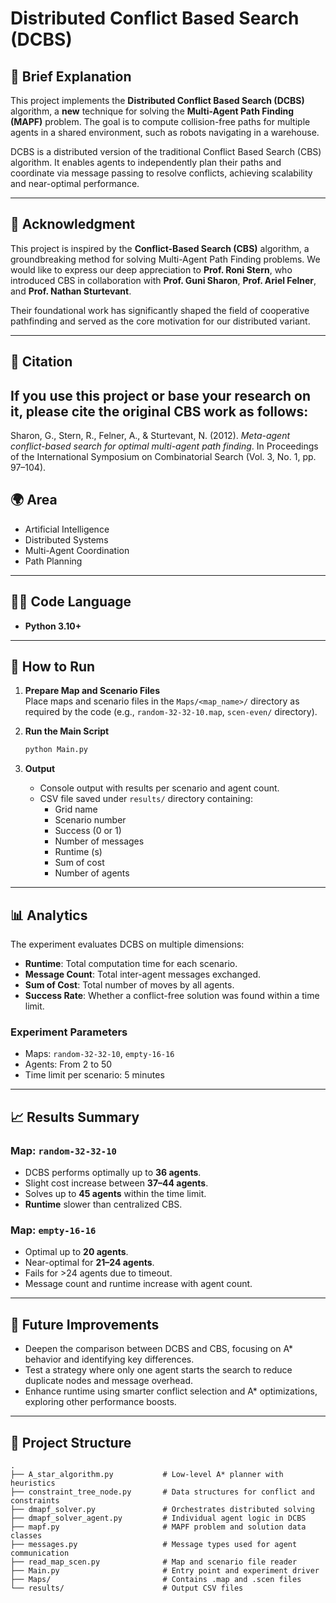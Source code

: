 
# Distributed Conflict Based Search (DCBS)

## 🧠 Brief Explanation

This project implements the **Distributed Conflict Based Search (DCBS)** algorithm, a **new** technique for solving the **Multi-Agent Path Finding (MAPF)** problem. The goal is to compute collision-free paths for multiple agents in a shared environment, such as robots navigating in a warehouse.

DCBS is a distributed version of the traditional Conflict Based Search (CBS) algorithm. It enables agents to independently plan their paths and coordinate via message passing to resolve conflicts, achieving scalability and near-optimal performance.

---
## 🙏 Acknowledgment

This project is inspired by the **Conflict-Based Search (CBS)** algorithm, a groundbreaking method for solving Multi-Agent Path Finding problems. We would like to express our deep appreciation to **Prof. Roni Stern**, who introduced CBS in collaboration with **Prof. Guni Sharon**, **Prof. Ariel Felner**, and **Prof. Nathan Sturtevant**.

Their foundational work has significantly shaped the field of cooperative pathfinding and served as the core motivation for our distributed variant.

---

## 📖 Citation 

If you use this project or base your research on it, please cite the original CBS work as follows:
-
Sharon, G., Stern, R., Felner, A., & Sturtevant, N. (2012). *Meta-agent conflict-based search for optimal multi-agent path finding*. In Proceedings of the International Symposium on Combinatorial Search (Vol. 3, No. 1, pp. 97–104).

## 🌍 Area

- Artificial Intelligence
- Distributed Systems
- Multi-Agent Coordination
- Path Planning

---

## 🧑‍💻 Code Language

- **Python 3.10+**

---

## 🚀 How to Run

1. **Prepare Map and Scenario Files**  
   Place maps and scenario files in the `Maps/<map_name>/` directory as required by the code (e.g., `random-32-32-10.map`, `scen-even/` directory).

2. **Run the Main Script**
   ```bash
   python Main.py
   ```

3. **Output**
   - Console output with results per scenario and agent count.
   - CSV file saved under `results/` directory containing:
     - Grid name
     - Scenario number
     - Success (0 or 1)
     - Number of messages
     - Runtime (s)
     - Sum of cost
     - Number of agents

---

## 📊 Analytics

The experiment evaluates DCBS on multiple dimensions:

- **Runtime**: Total computation time for each scenario.
- **Message Count**: Total inter-agent messages exchanged.
- **Sum of Cost**: Total number of moves by all agents.
- **Success Rate**: Whether a conflict-free solution was found within a time limit.

### Experiment Parameters

- Maps: `random-32-32-10`, `empty-16-16`
- Agents: From 2 to 50
- Time limit per scenario: 5 minutes

---

## 📈 Results Summary

### Map: `random-32-32-10`

- DCBS performs optimally up to **36 agents**.
- Slight cost increase between **37–44 agents**.
- Solves up to **45 agents** within the time limit.
- **Runtime** slower than centralized CBS.

### Map: `empty-16-16`

- Optimal up to **20 agents**.
- Near-optimal for **21–24 agents**.
- Fails for >24 agents due to timeout.
- Message count and runtime increase with agent count.

---

## 🔬 Future Improvements

- Deepen the comparison between DCBS and CBS, focusing on A* behavior and identifying key differences.
- Test a strategy where only one agent starts the search to reduce duplicate nodes and message overhead.
- Enhance runtime using smarter conflict selection and A* optimizations, exploring other performance boosts.

---

## 📁 Project Structure

```plaintext
.
├── A_star_algorithm.py           # Low-level A* planner with heuristics
├── constraint_tree_node.py       # Data structures for conflict and constraints
├── dmapf_solver.py               # Orchestrates distributed solving
├── dmapf_solver_agent.py         # Individual agent logic in DCBS
├── mapf.py                       # MAPF problem and solution data classes
├── messages.py                   # Message types used for agent communication
├── read_map_scen.py              # Map and scenario file reader
├── Main.py                       # Entry point and experiment driver
├── Maps/                         # Contains .map and .scen files
└── results/                      # Output CSV files
```


